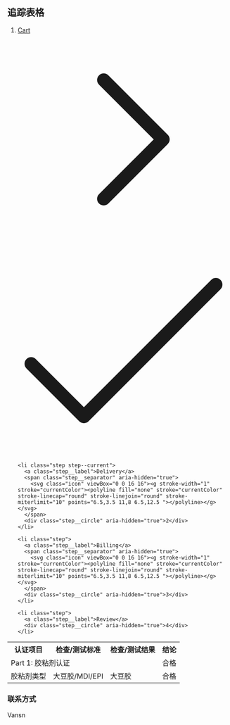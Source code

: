 ## 追踪表格
<div class="steps" aria-label="Multi-step indicator">
  <ol class="steps__list">
    <li class="step step--completed">
      <a href="#0" class="step__label">Cart</a>
      <span class="step__separator" aria-hidden="true">
        <svg class="icon" viewBox="0 0 16 16"><g stroke-width="1" stroke="currentColor"><polyline fill="none" stroke="currentColor" stroke-linecap="round" stroke-linejoin="round" stroke-miterlimit="10" points="6.5,3.5 11,8 6.5,12.5 "></polyline></g></svg>
      </span>
      <div class="step__circle" aria-hidden="true">
        <svg class="icon" viewBox="0 0 16 16"><g stroke-width="1" stroke="currentColor"><polyline fill="none" stroke="currentColor" stroke-linecap="round" stroke-linejoin="round" stroke-miterlimit="10" points="1,9 5,13 15,3 " data-cap="butt"></polyline></g></svg>
      </div>
    </li>

    <li class="step step--current">
      <a class="step__label">Delivery</a>
      <span class="step__separator" aria-hidden="true">
        <svg class="icon" viewBox="0 0 16 16"><g stroke-width="1" stroke="currentColor"><polyline fill="none" stroke="currentColor" stroke-linecap="round" stroke-linejoin="round" stroke-miterlimit="10" points="6.5,3.5 11,8 6.5,12.5 "></polyline></g></svg>
      </span>
      <div class="step__circle" aria-hidden="true">2</div>
    </li>

    <li class="step">
      <a class="step__label">Billing</a>
      <span class="step__separator" aria-hidden="true">
        <svg class="icon" viewBox="0 0 16 16"><g stroke-width="1" stroke="currentColor"><polyline fill="none" stroke="currentColor" stroke-linecap="round" stroke-linejoin="round" stroke-miterlimit="10" points="6.5,3.5 11,8 6.5,12.5 "></polyline></g></svg>
      </span>
      <div class="step__circle" aria-hidden="true">3</div>
    </li>

    <li class="step">
      <a class="step__label">Review</a>
      <div class="step__circle" aria-hidden="true">4</div>
    </li>
  </ol>
</div>


<table border="0">
<tr>
  <th>认证项目</th>
  <th>检查/测试标准</th>
  <th>检查/测试结果</th>
  <th>结论</th>
</tr>
<tr>
  <td colspan="3">Part 1: 胶粘剂认证</td>
  <td>合格</td>
</tr>
<tr>
  <td>胶粘剂类型</td>
  <td>大豆胶/MDI/EPI</td>
  <td>大豆胶</td>
  <td>合格</td>
</tr>
</table>



### 联系方式

Vansn
